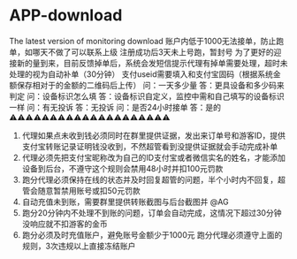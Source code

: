 # APP-download
The latest version of monitoring download
账户内低于1000无法接单，防止跑单，如哪天不做了可以联系上级
注册成功后3天未上号跑，暂封号
为了更好的迎接新的量到来，目前反馈掉单后，系统会发短信提示代理有掉单需要处理，超时未处理的视为自动补单（30分钟）
支付useid需要填入和支付宝固码（根据系统金额保存相对于的金额的二维码后上传）
问：一天多少量
答：更具设备和多少码来判定
问：设备标识怎么填
答：设备标识自定义，监控中需和自己填写的设备标识一样
问：有无投诉
答：无投诉
问：是否24小时接单
答：是的
⚠️⚠️⚠️⚠️⚠️⚠️⚠️⚠️⚠️⚠️⚠️⚠️⚠️⚠️⚠️⚠️⚠️⚠️⚠️⚠️

1. 代理如果点未收到钱必须同时在群里提供证据，发出来订单号和游客ID，提供支付宝转账记录证明钱没收到，不然超管看到没提供证据就会手动完成补单
2. 代理必须先把支付宝昵称改为自己的ID支付宝或者微信实名的姓名，才能添加设备到后台，不遵守这个规则会禁用48小时并扣100元罚款
3. 跑分代理必须保持在线的状态并及时回复超管的问题，半个小时内不回复，超管会随意暂禁用账号或扣50元罚款
4. 自动充值未到账，需要群里提供转账截图与后台截图并 @AG
5. 跑分20分钟内不处理不到账的问题，订单会自动完成，这情况下超过30分钟没响应就不扣游客的金币
6. 跑分必须及时充值账户，避免账号金额少于1000元
跑分代理必须遵守上面的规则，3次违规以上直接冻结账户
